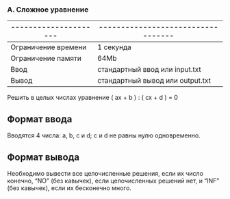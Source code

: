 ### A. Сложное уравнение
|---------------------|----------------------------------|
|---------------------|----------------------------------|
| Ограничение времени | 1 секунда                        |
| Ограничение памяти 	| 64Mb                             |
| Ввод                | стандартный ввод или input.txt   |
| Вывод 	            | стандартный вывод или output.txt |

Решить в целых числах уравнение ( ax + b ) : ( cx + d ) = 0

## Формат ввода
Вводятся 4 числа: a, b, c и d; c и d не равны нулю одновременно.

## Формат вывода
Необходимо вывести все целочисленные решения, если их число конечно, “NO” (без кавычек), если целочисленных решений нет, и “INF” (без кавычек), если их бесконечно много. 
